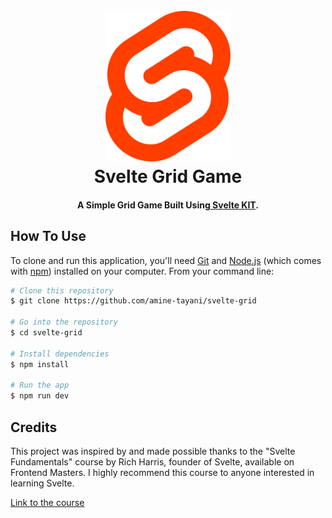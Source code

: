 <h1 align="center">
  <br>
  <a href="https://kit.svelte.dev/"><img src="https://github.com/amine-tayani/svelte-grid/blob/main/src/routes/Svelte_Logo.png" alt="Svelte" width="200"></a>
  <br>
  Svelte Grid Game
  <br>
</h1>

<h4 align="center">A Simple Grid Game Built Using<a href="https://kit.svelte.dev/" target="_blank"> Svelte KIT</a>.</h4>

## How To Use

To clone and run this application, you'll need [Git](https://git-scm.com) and [Node.js](https://nodejs.org/en/download/) (which comes with [npm](http://npmjs.com)) installed on your computer. From your command line:

```bash
# Clone this repository
$ git clone https://github.com/amine-tayani/svelte-grid

# Go into the repository
$ cd svelte-grid

# Install dependencies
$ npm install

# Run the app
$ npm run dev
```

## Credits

This project was inspired by and made possible thanks to the "Svelte Fundamentals" course by Rich Harris, founder of Svelte, available on Frontend Masters. I highly recommend this course to anyone interested in learning Svelte.

[Link to the course](https://frontendmasters.com/courses/svelte-v2/)
